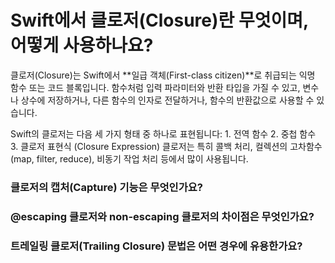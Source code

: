 # Swift에서 클로저(Closure)란 무엇이며, 어떻게 사용하나요?
클로저(Closure)는 Swift에서 **일급 객체(First-class citizen)**로 취급되는 익명 함수 또는 코드 블록입니다. 함수처럼 입력 파라미터와 반환 타입을 가질 수 있고, 변수나 상수에 저장하거나, 다른 함수의 인자로 전달하거나, 함수의 반환값으로 사용할 수 있습니다.

Swift의 클로저는 다음 세 가지 형태 중 하나로 표현됩니다:
	1.	전역 함수
	2.	중첩 함수
	3.	클로저 표현식 (Closure Expression)
클로저는 특히 콜백 처리, 컬렉션의 고차함수(map, filter, reduce), 비동기 작업 처리 등에서 많이 사용됩니다.

### 클로저의 캡처(Capture) 기능은 무엇인가요?
### @escaping 클로저와 non-escaping 클로저의 차이점은 무엇인가요?
### 트레일링 클로저(Trailing Closure) 문법은 어떤 경우에 유용한가요?
